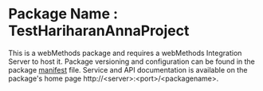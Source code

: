 # Package Name : TestHariharanAnnaProject
This is a webMethods package and requires a webMethods Integration Server to host it. Package versioning and configuration can be found in the package [manifest](./TestHariharanAnnaProject/manifest.v3) file. Service and API documentation is available on the package's home page http://&lt;server&gt;:&lt;port&gt;/&lt;packagename>.